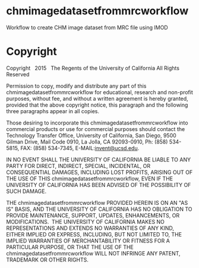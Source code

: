 # chmimagedatasetfrommrcworkflow

Workflow to create CHM image dataset from MRC file using IMOD

Copyright
=========
Copyright   2015   The Regents of the University of California
All Rights Reserved


Permission to copy, modify and distribute any part of this chmimagedatasetfrommrcworkflow for educational, research and non-profit purposes, without fee, and without a written agreement is hereby granted, provided that the above copyright notice, this paragraph and the following three paragraphs appear in all copies.

Those desiring to incorporate this chmimagedatasetfrommrcworkflow into commercial products or use for commercial purposes should contact the Technology Transfer Office, University of California, San Diego, 9500 Gilman Drive, Mail Code 0910, La Jolla, CA 92093-0910, Ph: (858) 534-5815, FAX: (858) 534-7345, E-MAIL:invent@ucsd.edu.

IN NO EVENT SHALL THE UNIVERSITY OF CALIFORNIA BE LIABLE TO ANY PARTY FOR DIRECT, INDIRECT, SPECIAL, INCIDENTAL, OR CONSEQUENTIAL DAMAGES, INCLUDING LOST PROFITS, ARISING OUT OF THE USE OF THIS chmimagedatasetfrommrcworkflow, EVEN IF THE UNIVERSITY OF CALIFORNIA HAS BEEN ADVISED OF THE POSSIBILITY OF SUCH DAMAGE.

THE chmimagedatasetfrommrcworkflow PROVIDED HEREIN IS ON AN "AS IS" BASIS, AND THE UNIVERSITY OF CALIFORNIA HAS NO OBLIGATION TO PROVIDE MAINTENANCE, SUPPORT, UPDATES, ENHANCEMENTS, OR MODIFICATIONS.  THE UNIVERSITY OF CALIFORNIA MAKES NO REPRESENTATIONS AND EXTENDS NO WARRANTIES OF ANY KIND, EITHER IMPLIED OR EXPRESS, INCLUDING, BUT NOT LIMITED TO, THE IMPLIED WARRANTIES OF MERCHANTABILITY OR FITNESS FOR A PARTICULAR PURPOSE, OR THAT THE USE OF THE chmimagedatasetfrommrcworkflow WILL NOT INFRINGE ANY PATENT, TRADEMARK OR OTHER RIGHTS.

